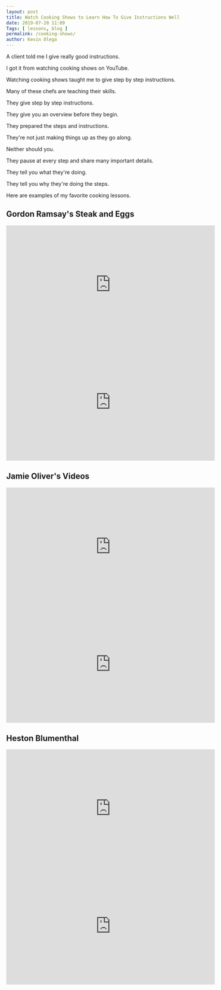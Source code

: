 ```yaml
--- 
layout: post 
title: Watch Cooking Shows to Learn How To Give Instructions Well 
date: 2019-07-20 11:09
Tags: [ lessons, blog ]
permalink: /cooking-shows/ 
author: Kevin Olega 
--- 
```

A client told me I give really good instructions. 

I got it from watching cooking shows on YouTube. 

Watching cooking shows taught me to give step by step instructions. 

Many of these chefs are teaching their skills.

They give step by step instructions.

They give you an overview before they begin.

They prepared the steps and instructions. 

They're not just making things up as they go along.

Neither should you.

They pause at every step and share many important details.

They tell you what they're doing.

They tell you why they're doing the steps. 

Here are examples of my favorite cooking lessons.

## Gordon Ramsay's Steak and Eggs

<iframe width="560" height="315" src="https://www.youtube.com/embed/AmC9SmCBUj4" frameborder="0" allow="accelerometer; autoplay; encrypted-media; gyroscope; picture-in-picture" allowfullscreen></iframe>

<iframe width="560" height="315" src="https://www.youtube.com/embed/PUP7U5vTMM0" frameborder="0" allow="accelerometer; autoplay; encrypted-media; gyroscope; picture-in-picture" allowfullscreen></iframe>

## Jamie Oliver's Videos

<iframe width="560" height="315" src="https://www.youtube.com/embed/46eRIxVxkG8" frameborder="0" allow="accelerometer; autoplay; encrypted-media; gyroscope; picture-in-picture" allowfullscreen></iframe>

<iframe width="560" height="315" src="https://www.youtube.com/embed/s9r-CxnCXkg" frameborder="0" allow="accelerometer; autoplay; encrypted-media; gyroscope; picture-in-picture" allowfullscreen></iframe>

## Heston Blumenthal

<iframe width="560" height="315" src="https://www.youtube.com/embed/nhOV89EQtJs" frameborder="0" allow="accelerometer; autoplay; encrypted-media; gyroscope; picture-in-picture" allowfullscreen></iframe>

<iframe width="560" height="315" src="https://www.youtube.com/embed/tEBlbUECI3A" frameborder="0" allow="accelerometer; autoplay; encrypted-media; gyroscope; picture-in-picture" allowfullscreen></iframe>

